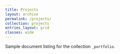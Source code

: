 ```yaml
---
title: Projects
layout: archive
permalink: /projects/
collection: projects
entries_layout: grid
classes: wide
---
```


Sample document listing for the collection `_portfolio`.

